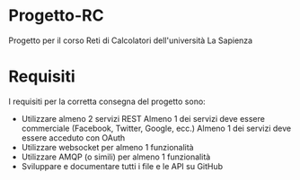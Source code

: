 # Progetto-RC
Progetto per il corso Reti di Calcolatori dell'università La Sapienza

# Requisiti

I requisiti per la corretta consegna del progetto sono:

  - Utilizzare almeno 2 servizi REST
        Almeno 1 dei servizi deve essere commerciale (Facebook, Twitter, Google, ecc.)
        Almeno 1 dei servizi deve essere acceduto con OAuth
  - Utilizzare websocket per almeno 1 funzionalità
  - Utilizzare AMQP (o simili) per almeno 1 funzionalità
  - Sviluppare e documentare tutti i file e le API su GitHub

